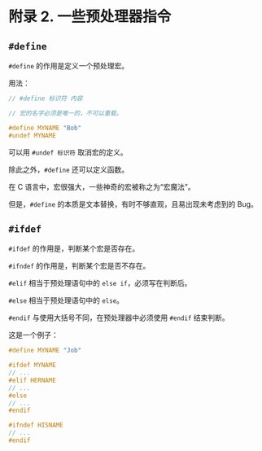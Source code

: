 # 附录 2. 一些预处理器指令

## `#define`

`#define` 的作用是定义一个预处理宏。

用法：

```cpp
// #define 标识符 内容

// 宏的名字必须是唯一的，不可以重载。

#define MYNAME "Bob"
#undef MYNAME
```

可以用 `#undef 标识符` 取消宏的定义。

除此之外，`#define` 还可以定义函数。

在 C 语言中，宏很强大，一些神奇的宏被称之为“宏魔法”。

但是，`#define` 的本质是文本替换，有时不够直观，且易出现未考虑到的 Bug。

## `#ifdef`

`#ifdef` 的作用是，判断某个宏是否存在。

`#ifndef` 的作用是，判断某个宏是否不存在。

`#elif` 相当于预处理语句中的 `else if`，必须写在判断后。

`#else` 相当于预处理语句中的 `else`。

`#endif` 与使用大括号不同，在预处理器中必须使用 `#endif` 结束判断。

这是一个例子：

```cpp
#define MYNAME "Job"

#ifdef MYNAME
// ...
#elif HERNAME
// ...
#else
// ...
#endif

#ifndef HISNAME
// ...
#endif
```
